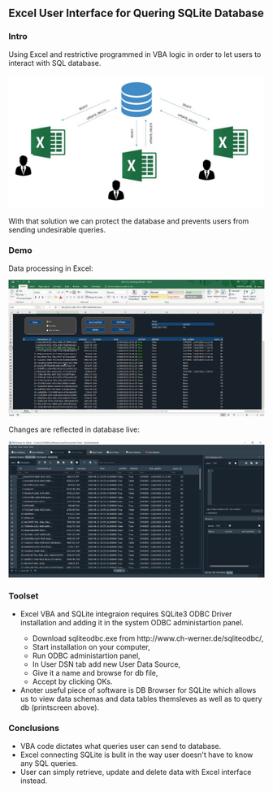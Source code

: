 <h2>Excel User Interface for Quering SQLite Database</h2>

<h3>Intro</h3>
<p>Using Excel and restrictive programmed in VBA logic in order to let users to interact with SQL database.</p>
<img src="images/excel-db.JPG">
<p>With that solution we can protect the database and prevents users from sending undesirable queries.</p>
<h3>Demo</h3>
<p>Data processing in Excel:</p>
<img src="images/qry.gif">
<p>Changes are reflected in database live:</p>
<img src="images/db.JPG">

<h3>Toolset</h3>
<ul>
  <li>Excel VBA and SQLite integraion requires SQLite3 ODBC Driver installation and adding it in the system ODBC administartion panel.</li>
  <ul>
    <li>Download sqliteodbc.exe from http://www.ch-werner.de/sqliteodbc/,</li>
    <li>Start installation on your computer,</li>
    <li>Run ODBC administartion panel,</li>
    <li>In User DSN tab add new User Data Source,</li>
    <li>Give it a name and browse for db file,</li>
    <li>Accept by clicking OKs.</li>
  </ul>
  <li>Anoter useful piece of software is DB Browser for SQLite which allows us to view data schemas and data tables themsleves as well as to query db (printscreen above).</li>
</ul>

<h3>Conclusions</h3>
<ul>
  <li>VBA code dictates what queries user can send to database.</li>
  <li>Excel connecting SQLite is bulit in the way user doesn't have to know any SQL queries.</li>
  <li>User can simply retrieve, update and delete data with Excel interface instead.</li>
<ul>
